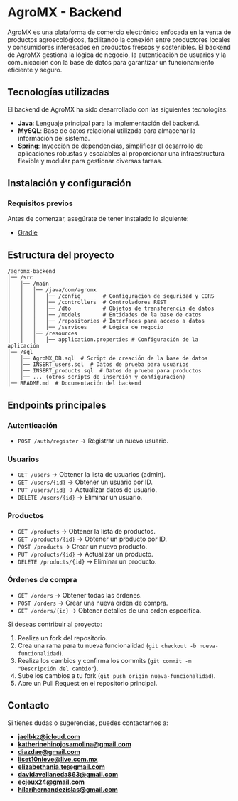 # AgroMX - Backend

AgroMX es una plataforma de comercio electrónico enfocada en la venta de productos agroecológicos, facilitando la conexión entre productores locales y consumidores interesados en productos frescos y sostenibles. El backend de AgroMX gestiona la lógica de negocio, la autenticación de usuarios y la comunicación con la base de datos para garantizar un funcionamiento eficiente y seguro.

## Tecnologías utilizadas

El backend de AgroMX ha sido desarrollado con las siguientes tecnologías:

- **Java**: Lenguaje principal para la implementación del backend.
- **MySQL**: Base de datos relacional utilizada para almacenar la información del sistema.
- **Spring**: Inyección de dependencias, simplificar el desarrollo de aplicaciones robustas y escalables al proporcionar una infraestructura flexible y modular para gestionar diversas tareas. 

## Instalación y configuración

### Requisitos previos

Antes de comenzar, asegúrate de tener instalado lo siguiente:

- [Gradle](https://gradle.org/)

## Estructura del proyecto

```
/agromx-backend
│── /src
│   │── /main
│   │   │── /java/com/agromx
│   │   │   │── /config       # Configuración de seguridad y CORS
│   │   │   │── /controllers  # Controladores REST
│   │   │   │── /dto          # Objetos de transferencia de datos
│   │   │   │── /models       # Entidades de la base de datos
│   │   │   │── /repositories # Interfaces para acceso a datos
│   │   │   │── /services     # Lógica de negocio
│   │   │── /resources
│   │   │   │── application.properties # Configuración de la aplicación
│── /sql
│   │── AgroMX_DB.sql  # Script de creación de la base de datos
│   │── INSERT_users.sql  # Datos de prueba para usuarios
│   │── INSERT_products.sql  # Datos de prueba para productos
│   │── ... (otros scripts de inserción y configuración)
│── README.md  # Documentación del backend
```

## Endpoints principales

### Autenticación
- `POST /auth/register` → Registrar un nuevo usuario.

### Usuarios
- `GET /users` → Obtener la lista de usuarios (admin).
- `GET /users/{id}` → Obtener un usuario por ID.
- `PUT /users/{id}` → Actualizar datos de usuario.
- `DELETE /users/{id}` → Eliminar un usuario.

### Productos
- `GET /products` → Obtener la lista de productos.
- `GET /products/{id}` → Obtener un producto por ID.
- `POST /products` → Crear un nuevo producto.
- `PUT /products/{id}` → Actualizar un producto.
- `DELETE /products/{id}` → Eliminar un producto.

### Órdenes de compra
- `GET /orders` → Obtener todas las órdenes.
- `POST /orders` → Crear una nueva orden de compra.
- `GET /orders/{id}` → Obtener detalles de una orden específica.


Si deseas contribuir al proyecto:

1. Realiza un fork del repositorio.
2. Crea una rama para tu nueva funcionalidad (`git checkout -b nueva-funcionalidad`).
3. Realiza los cambios y confirma los commits (`git commit -m "Descripción del cambio"`).
4. Sube los cambios a tu fork (`git push origin nueva-funcionalidad`).
5. Abre un Pull Request en el repositorio principal.

## Contacto

Si tienes dudas o sugerencias, puedes contactarnos a:

- **jaelbkz@icloud.com**
- **katherinehinojosamolina@gmail.com**
- **diazdae@gmail.com**
- **liset10nieve@live.com.mx**
- **elizabethania.te@gmail.com**
- **davidavellaneda863@gmail.com**
- **ecjeux24@gmail.com**
- **hilarihernandezislas@gmail.com**

